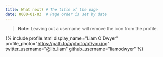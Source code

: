 ```yaml
---
title: What next? # The title of the page
date: 0000-01-03  # Page order is set by date
---
```






> **Note:** Leaving out a username will remove the icon from the profile.

{% include profile.html
  display_name="Liam O'Dwyer"
  profile_photo="https://path.to/a/photo/of/you.jpg"
  twitter_username="@lib_liam"
  github_username="liamodwyer"
%}
